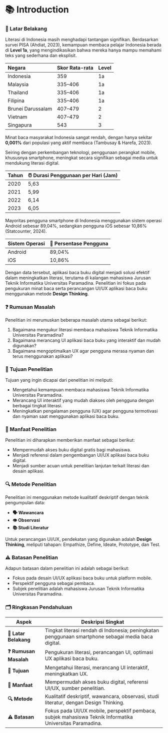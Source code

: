 # 📚 Introduction

### 📝 Latar Belakang

Literasi di Indonesia masih menghadapi tantangan signifikan. Berdasarkan survei PISA (Ahdiat, 2023), kemampuan membaca pelajar Indonesia berada di **Level 1a**, yang mengindikasikan bahwa mereka hanya mampu memahami teks yang sederhana dan eksplisit.

| Negara            | Skor Rata-rata | Level |
| :---------------- | :------------- | :---- |
| Indonesia         | 359            | 1a    |
| Malaysia          | 335–406        | 1a    |
| Thailand          | 335–406        | 1a    |
| Filipina          | 335–406        | 1a    |
| Brunei Darussalam | 407–479        | 2     |
| Vietnam           | 407–479        | 2     |
| Singapura         | 543            | 3     |

Minat baca masyarakat Indonesia sangat rendah, dengan hanya sekitar **0,001%** dari populasi yang aktif membaca (Tambusay & Harefa, 2023).

Seiring dengan perkembangan teknologi, penggunaan perangkat mobile, khususnya smartphone, meningkat secara signifikan sebagai media untuk mendukung literasi digital.

| Tahun | ⏰ Durasi Penggunaan per Hari (Jam) |
| :---- | :---------------------------------- |
| 2020  | 5,63                                |
| 2021  | 5,99                                |
| 2022  | 6,14                                |
| 2023  | 6,05                                |

Mayoritas pengguna smartphone di Indonesia menggunakan sistem operasi Android sebesar 89,04%, sedangkan pengguna iOS sebesar 10,86% (Statcounter, 2024).

| Sistem Operasi | 📱 Persentase Pengguna |
| :------------- | :--------------------- |
| Android        | 89,04%                 |
| iOS            | 10,86%                 |

Dengan data tersebut, aplikasi baca buku digital menjadi solusi efektif dalam meningkatkan literasi, terutama di kalangan mahasiswa Jurusan Teknik Informatika Universitas Paramadina. Penelitian ini fokus pada pengukuran minat baca serta perancangan UI/UX aplikasi baca buku menggunakan metode **Design Thinking**.

### ❓ Rumusan Masalah

Penelitian ini merumuskan beberapa masalah utama sebagai berikut:

1. Bagaimana mengukur literasi membaca mahasiswa Teknik Informatika Universitas Paramadina?
2. Bagaimana merancang UI aplikasi baca buku yang interaktif dan mudah digunakan?
3. Bagaimana mengoptimalkan UX agar pengguna merasa nyaman dan terus menggunakan aplikasi?

### 🎯 Tujuan Penelitian

Tujuan yang ingin dicapai dari penelitian ini meliputi:

- Mengetahui kemampuan membaca mahasiswa Teknik Informatika Universitas Paramadina.
- Merancang UI interaktif yang mudah diakses oleh pengguna dengan berbagai tingkat literasi.
- Meningkatkan pengalaman pengguna (UX) agar pengguna termotivasi dan nyaman saat menggunakan aplikasi baca buku.

### 🌟 Manfaat Penelitian

Penelitian ini diharapkan memberikan manfaat sebagai berikut:

- Mempermudah akses buku digital gratis bagi mahasiswa.
- Menjadi referensi dalam pengembangan UI/UX aplikasi baca buku digital.
- Menjadi sumber acuan untuk penelitian lanjutan terkait literasi dan desain aplikasi.

### 🔍 Metode Penelitian

Penelitian ini menggunakan metode kualitatif deskriptif dengan teknik pengumpulan data:

- **🗣️ Wawancara**
- **👁️ Observasi**
- **📚 Studi Literatur**

Untuk perancangan UI/UX, pendekatan yang digunakan adalah **Design Thinking**, meliputi tahapan: Empathize, Define, Ideate, Prototype, dan Test.

### ⚠️ Batasan Penelitian

Adapun batasan dalam penelitian ini adalah sebagai berikut:

- Fokus pada desain UI/UX aplikasi baca buku untuk platform mobile.
- Perspektif pengguna sebagai pembaca.
- Subjek penelitian adalah mahasiswa Jurusan Teknik Informatika Universitas Paramadina.

### 🗂️ Ringkasan Pendahuluan

| Aspek                  | Deskripsi Singkat                                                                                        |
| ---------------------- | -------------------------------------------------------------------------------------------------------- |
| **📝 Latar Belakang**  | Tingkat literasi rendah di Indonesia; peningkatan penggunaan smartphone sebagai media baca digital.      |
| **❓ Rumusan Masalah** | Pengukuran literasi, perancangan UI, optimasi UX aplikasi baca buku.                                     |
| **🎯 Tujuan**          | Mengetahui literasi, merancang UI interaktif, meningkatkan UX.                                           |
| **🌟 Manfaat**         | Mempermudah akses buku digital, referensi UI/UX, sumber penelitian.                                      |
| **🔍 Metode**          | Kualitatif deskriptif, wawancara, observasi, studi literatur, dengan Design Thinking.                    |
| **⚠️ Batasan**         | Fokus pada UI/UX mobile, perspektif pembaca, subjek mahasiswa Teknik Informatika Universitas Paramadina. |
